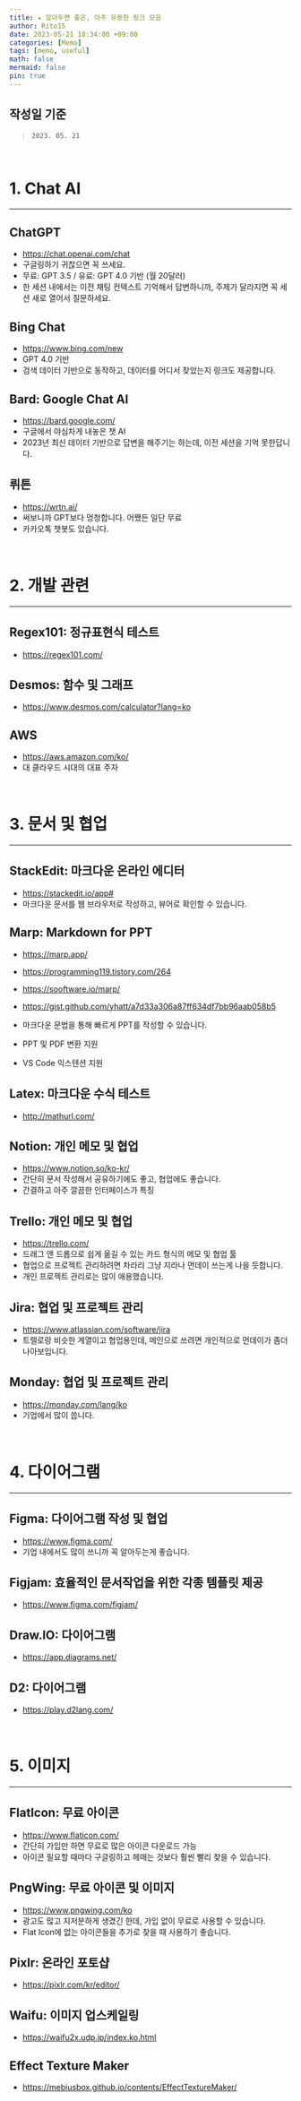 ```yaml
---
title: ★ 알아두면 좋은, 아주 유용한 링크 모음
author: Rito15
date: 2023-05-21 18:34:00 +09:00
categories: [Memo]
tags: [memo, useful]
math: false
mermaid: false
pin: true
---
```


## 작성일 기준
> `2023. 05. 21`


<br>


# 1. Chat AI
---

## **ChatGPT**
- <https://chat.openai.com/chat>
- 구글링하기 귀찮으면 꼭 쓰세요.
- 무료: GPT 3.5 / 유료: GPT 4.0 기반 (월 20달러)
- 한 세션 내에서는 이전 채팅 컨텍스트 기억해서 답변하니까, 주제가 달라지면 꼭 세션 새로 열어서 질문하세요.


## **Bing Chat**
- <https://www.bing.com/new>
- GPT 4.0 기반
- 검색 데이터 기반으로 동작하고, 데이터를 어디서 찾았는지 링크도 제공합니다.


## **Bard: Google Chat AI**
- <https://bard.google.com/>
- 구글에서 야심차게 내놓은 챗 AI
- 2023년 최신 데이터 기반으로 답변을 해주기는 하는데, 이전 세션을 기억 못한답니다.


## **뤼튼**
- <https://wrtn.ai/>
- 써보니까 GPT보다 멍청합니다. 어쨌든 일단 무료
- 카카오톡 챗봇도 있습니다.

<br>

<!-- ---------------------------------------------------------------------------------- -->


# 2. 개발 관련
---

## **Regex101: 정규표현식 테스트**
- <https://regex101.com/>

## **Desmos: 함수 및 그래프**
- <https://www.desmos.com/calculator?lang=ko>

## **AWS**
- <https://aws.amazon.com/ko/>
- 대 클라우드 시대의 대표 주자

<br>

<!-- ---------------------------------------------------------------------------------- -->

# 3. 문서 및 협업
---

## **StackEdit: 마크다운 온라인 에디터**
- <https://stackedit.io/app#>
- 마크다운 문서를 웹 브라우저로 작성하고, 뷰어로 확인할 수 있습니다.


## **Marp: Markdown for PPT**
- <https://marp.app/>

- <https://programming119.tistory.com/264>
- <https://sooftware.io/marp/>
- <https://gist.github.com/yhatt/a7d33a306a87ff634df7bb96aab058b5>

- 마크다운 문법을 통해 빠르게 PPT를 작성할 수 있습니다.
- PPT 및 PDF 변환 지원
- VS Code 익스텐션 지원


## **Latex: 마크다운 수식 테스트**
- <http://mathurl.com/>


## **Notion: 개인 메모 및 협업**
- <https://www.notion.so/ko-kr/>
- 간단히 문서 작성해서 공유하기에도 좋고, 협업에도 좋습니다.
- 간결하고 아주 깔끔한 인터페이스가 특징


## **Trello: 개인 메모 및 협업**
- <https://trello.com/>
- 드래그 앤 드롭으로 쉽게 옮길 수 있는 카드 형식의 메모 및 협업 툴
- 협업으로 프로젝트 관리하려면 차라리 그냥 지라나 먼데이 쓰는게 나을 듯합니다.
- 개인 프로젝트 관리로는 많이 애용했습니다.


## **Jira: 협업 및 프로젝트 관리**
- <https://www.atlassian.com/software/jira>
- 트렐로랑 비슷한 계열이고 협업용인데, 메인으로 쓰려면 개인적으로 먼데이가 좀더 나아보입니다.

## **Monday: 협업 및 프로젝트 관리**
- <https://monday.com/lang/ko>
- 기업에서 많이 씁니다.

<br>

<!-- ---------------------------------------------------------------------------------- -->

# 4. 다이어그램
---

## **Figma: 다이어그램 작성 및 협업**
- <https://www.figma.com/>
- 기업 내에서도 많이 쓰니까 꼭 알아두는게 좋습니다.


## **Figjam: 효율적인 문서작업을 위한 각종 템플릿 제공**
- <https://www.figma.com/figjam/>


## **Draw.IO: 다이어그램**
- <https://app.diagrams.net/>


## **D2: 다이어그램**
- <https://play.d2lang.com/>

<br>

<!-- --------------------------------------------------------------------------------- -->

# 5. 이미지
---

## **FlatIcon: 무료 아이콘**
- <https://www.flaticon.com/>
- 간단히 가입만 하면 무료로 많은 아이콘 다운로드 가능
- 아이콘 필요할 때마다 구글링하고 헤매는 것보다 훨씬 빨리 찾을 수 있습니다.

## **PngWing: 무료 아이콘 및 이미지**
- <https://www.pngwing.com/ko>
- 광고도 많고 지저분하게 생겼긴 한데, 가입 없이 무료로 사용할 수 있습니다.
- Flat Icon에 없는 아이콘들을 추가로 찾을 때 사용하기 좋습니다.

## **Pixlr: 온라인 포토샵**
- <https://pixlr.com/kr/editor/>

## **Waifu: 이미지 업스케일링**
- <https://waifu2x.udp.jp/index.ko.html>

## **Effect Texture Maker**
- <https://mebiusbox.github.io/contents/EffectTextureMaker/>



